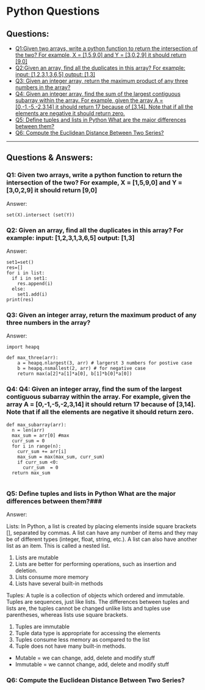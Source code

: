 # Python Questions #
## Questions: ##
* [Q1:Given two arrays, write a python function to return the intersection of the two? For example, X = [1,5,9,0] and Y = [3,0,2,9] it should return [9,0]](https://github.com/youssefHosni/Data-Science-Interview-Questions/blob/main/Python%20Questions.md#:~:text=Q1%3A%20Given%20two%20arrays%2C%20write%20a%20python%20function%20to%20return%20the%20intersection%20of%20the%20two%3F%20For%20example%2C%20X%20%3D%20%5B1%2C5%2C9%2C0%5D%20and%20Y%20%3D%20%5B3%2C0%2C2%2C9%5D%20it%20should%20return%20%5B9%2C0%5D)
* [Q2:Given an array, find all the duplicates in this array? For example: input: [1,2,3,1,3,6,5] output: [1,3]](https://github.com/youssefHosni/Data-Science-Interview-Questions/blob/main/Python%20Questions.md#:~:text=intersect%20(set(Y))-,Q2%3AGiven%20an%20array%2C%20find%20all%20the%20duplicates%20in%20this%20array%3F%20For%20example%3A%20input%3A%20%5B1%2C2%2C3%2C1%2C3%2C6%2C5%5D%20output%3A%20%5B1%2C3%5D,-Answer%3A)
* [Q3: Given an integer array, return the maximum product of any three numbers in the array?](https://github.com/youssefHosni/Data-Science-Interview-Questions/blob/main/Python%20Questions.md#:~:text=i)
* [Q4: Given an integer array, find the sum of the largest contiguous subarray within the array. For example, given the array A = [0,-1,-5,-2,3,14] it should return 17 because of [3,14]. Note that if all the elements are negative it should return zero.](https://github.com/youssefHosni/Data-Science-Interview-Questions/blob/main/Python%20Questions.md#:~:text=Q4%3A%20Q4%3A%20Given%20an%20integer%20array%2C%20find%20the%20sum%20of%20the%20largest%20contiguous%20subarray%20within%20the%20array.%20For%20example%2C%20given%20the%20array%20A%20%3D%20%5B0%2C%2D1%2C%2D5%2C%2D2%2C3%2C14%5D%20it%20should%20return%2017%20because%20of%20%5B3%2C14%5D.%20Note%20that%20if%20all%20the%20elements%20are%20negative%20it%20should%20return%20zero.)
* [Q5: Define tuples and lists in Python What are the major differences between them?](https://github.com/youssefHosni/Data-Science-Interview-Questions/blob/main/Python%20Questions.md#:~:text=Q5%3A%20Define%20tuples%20and%20lists%20in%20Python%20What%20are%20the%20major%20differences%20between%20them%3F%23%23%23)
* [Q6: Compute the Euclidean Distance Between Two Series?]()

----------------------------------------------------------------------------------------------------------------------------------------------------------------
## Questions & Answers: ##

### Q1: Given two arrays, write a python function to return the intersection of the two? For example, X = [1,5,9,0] and Y = [3,0,2,9] it should return [9,0] ###

Answer:
```
set(X).intersect (set(Y))
```

### Q2: Given an array, find all the duplicates in this array? For example: input: [1,2,3,1,3,6,5] output: [1,3] ###

Answer:
```
set1=set()
res=[]
for i in list:
  if i in set1:
    res.append(i)
  else:
    set1.add(i)
print(res)
```


### Q3: Given an integer array, return the maximum product of any three numbers in the array? ###

Answer:

```
import heapq

def max_three(arr):
    a = heapq.nlargest(3, arr) # largerst 3 numbers for postive case
    b = heapq.nsmallest(2, arr) # for negative case
    return max(a[2]*a[1]*a[0], b[1]*b[0]*a[0])
```

### Q4: Q4: Given an integer array, find the sum of the largest contiguous subarray within the array. For example, given the array A = [0,-1,-5,-2,3,14] it should return 17 because of [3,14]. Note that if all the elements are negative it should return zero.

```
def max_subarray(arr):
  n = len(arr)
  max_sum = arr[0] #max
  curr_sum = 0 
  for i in range(n):
    curr_sum += arr[i]
    max_sum = max(max_sum, curr_sum)
    if curr_sum <0:
      curr_sum  = 0
  return max_sum    
      
```



### Q5: Define tuples and lists in Python What are the major differences between them?###
Answer:

Lists:
In Python, a list is created by placing elements inside square brackets [], separated by commas. A list can have any number of items and they may be of different types (integer, float, string, etc.). A list can also have another list as an item. This is called a nested list.

1. Lists are mutable
2. Lists are better for performing operations, such as insertion and deletion.
3. Lists consume more memory
4. Lists have several built-in methods


Tuples:
A tuple is a collection of objects which ordered and immutable. Tuples are sequences, just like lists. The differences between tuples and lists are, the tuples cannot be changed unlike lists and tuples use parentheses, whereas lists use square brackets.

1. Tuples are immutable
2. Tuple data type is appropriate for accessing the elements
3. Tuples consume less memory as compared to the list
4. Tuple does not have many built-in methods.


* Mutable = we can change, add, delete and modify stuff
* Immutable = we cannot change, add, delete and modify stuff

### Q6: Compute the Euclidean Distance Between Two Series? ###


